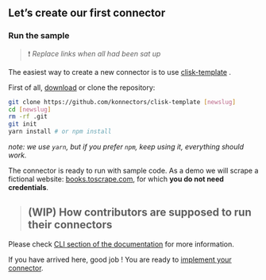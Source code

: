 ## Let’s create our first connector
### Run the sample

>  ❗ _Replace links when all had been sat up_

The easiest way to create a new connector is to use [clisk-template](https://github.com/konnectors/clisk-template) .


First of all, [download](https://github.com/konnectors/clisk-template) or clone the repository:

```sh
git clone https://github.com/konnectors/clisk-template [newslug]
cd [newslug]
rm -rf .git
git init
yarn install # or npm install
```

_note: we use `yarn`, but if you prefer `npm`, keep using it, everything should work._

The connector is ready to run with sample code.
As a demo we will scrape a fictional website: [books.toscrape.com](http://books.toscrape.com), for which **you do not need credentials**.

> ## (WIP) How contributors are supposed to run their connectors

Please check [CLI section of the documentation](https://docs.cozy.io/en/cozy-konnector-libs/cli/) for more information.

If you have arrived here, good job ! You are ready to [implement your connector](./scrape-data.md).

[Cozy Home]: https://github.com/cozy/cozy-home

[Cozy Stack]: https://github.com/cozy/cozy-stack

[cozy-client-js]: https://github.com/cozy/cozy-client-js